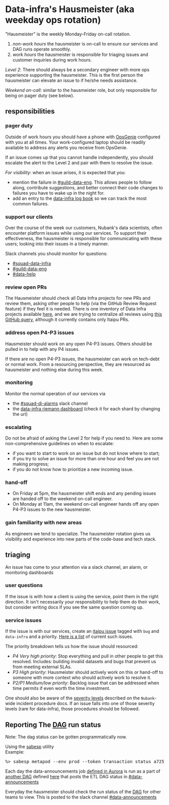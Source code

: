 # Data-infra's Hausmeister (aka weekday ops rotation)

"Hausmeister" is the weekly Monday-Friday on-call rotation.

1. _non-work hours_ the hausmeister is on-call to ensure our services and DAG runs operate smoothly.
2. _work hours_ the hausmeister is responsible for triaging issues and customer inquiries during work hours.

_Level 2_: There should always be a secondary engineer with more ops experience supporting the hausmeister. This is the first person the hausmeister can elevate an issue to if he/she needs assistance.

_Weekend on-call_: similar to the hausmeister role, but only responsible for being on pager duty (see below).

## responsibilities

### pager duty
Outside of work hours you should have a phone with [OpsGenie](http://opsgenie.com/) configured with you at all times. Your work-configured laptop should be readily available to address any alerts you receive from OpsGenie.

If an issue comes up that you cannot handle independently, you should escalate the alert to the Level 2 and pair with them to resolve the issue.

_For visibility_: when an issue arises, it is expected that you:
 - mention the failure in [#guild-data-eng](https://nubank.slack.com/messages/C1SNEPL5P/). This allows people to follow along, contribute suggestions, and better connect their code changes to failures you have to wake up in the night for.
 - add an entry to the [data-infra log book](https://docs.google.com/spreadsheets/d/1-1AEX2aPvZvEQgGjXyxIoYl4eD2oav6_6V-eAH2oZ74/edit#gid=0) so we can track the most common failures.

### support our clients
Over the course of the week our customers, Nubank's data scientists, often encounter platform issues while using our services.
To support their effectiveness, the hausmeister is responsible for communicating with these users; looking into their issues in a timely manner.

Slack channels you should monitor for questions:

* [#squad-data-infra](https://nubank.slack.com/messages/C0XRWDYQ2/)
* [#guild-data-eng](https://nubank.slack.com/messages/C1SNEPL5P/)
* [#data-help](https://nubank.slack.com/messages/C06F04CH1/)

### review open PRs
The Hausmeister should check all Data Infra projects for new PRs and review them, asking other people to help (via the GitHub Review Request feature) if they feel it is needed.
There is one inventory of Data Infra projects available [here](https://github.com/nubank/data-infra-docs/blob/master/infrastructure/inventory.md), and we are trying to centralize all reviews using [this GitHub query](https://github.com/pulls?q=is%3Apr+team-review-requested%3Anubank%2Fdata-infra+archived%3Afalse+user%3Anubank+is%3Aopen), although it currently contains only Itaipu PRs.

### address open P4-P3 issues
Hausmeister should work on any open P4-P3 issues. Others should be pulled in to help with any P4 issues.

If there are no open P4-P3 issues, the hausmeister can work on tech-debt or normal work. From a resourcing perspective, they are resourced as hausmeister and nothing else during this week.

### monitoring
Monitor the normal operation of our services via

* the [#squad-di-alarms](https://nubank.slack.com/messages/C51LWJ0SK/) slack channel
* the [data-infra riemann dashboard](http://prod-s0-watchtower.nubank.com.br/#data-infra) (check it for each shard by changing the url)

### escalating
Do not be afraid of asking the Level 2 for help if you need to. Here are some non-comprehensive guidelines on when to escalate:
* if you want to start to work on an issue but do not know where to start;
* if you try to solve an issue for more than one hour and feel you are not making progress;
* if you do not know how to prioritize a new incoming issue.

### hand-off

* On Friday at 5pm, the hausmeister shift ends and any pending issues are handed off to the weekend on-call engineer.
* On Monday at 11am, the weekend on-call engineer hands off any open P4-P3 issues to the new hausmeister.

### gain familiarity with new areas
As engineers we tend to specialize. The hausmeister rotation gives us visibility and experience into new parts of the code-base and tech stack.

## triaging

An issue has come to your attention via a slack channel, an alarm, or monitoring dashboards

### user questions
If the issue is with how a client is using the service, point them in the right direction. It isn't necessarily your responsibility to help them do their work, but consider writing docs if you see the same question coming up.

### service issues
If the issue is with our services, create an [itaipu issue](https://github.com/nubank/itaipu/issues/) tagged with `bug` and `data-infra` and a priority.
[Here is a list](https://github.com/nubank/itaipu/issues?q=is%3Aopen+is%3Aissue+label%3Abug+label%3Adata-infra) of current such issues.

The priority breakdown tells us how the issue should resourced:

* _P4 Very high priority_: Stop everything and pull in other people to get this resolved. Includes: building invalid datasets and bugs that prevent us from meeting external SLAs.
* _P3 High priority_: Hausmeister should actively work on this or hand-off to someone with more context who should actively work to resolve it.
* _P2/P1 Medium/low priority_: Backlog issue that can be addressed when time permits if even worth the time investment.

One should also be aware of the [severity levels](https://github.com/nubank/morgue#severity-levels) described on the `Nubank`-wide incident procedure docs. If an issue falls into one of those severity levels (rare for data-infra), those procedures should be followed.

## Reporting The [DAG](https://airflow.nubank.com.br/admin/airflow/graph?dag_id=prod-dagao) run status

Note: The dag status can be gotten programmatically now.

Using the [sabesp](https://github.com/nubank/sabesp) utility<br>
Example:
<pre>
%> sabesp metapod --env prod --token transaction status a725694a-3cc3-5a39-9a69-eefa7193669e
</pre>
Each day the data-announcements job [defined in Aurora](https://github.com/nubank/aurora-jobs/blob/master/jobs/data-announcements.aurora#L21) is run as a part of [another DAG](https://airflow.nubank.com.br/admin/airflow/graph?dag_id=data-announcements) defined [here](https://github.com/nubank/aurora-jobs/blob/master/airflow/data-announcements.py#L1) that posts the ETL DAG status in [#data-announcements](https://nubank.slack.com/messages/C20GTK220/)

Everyday the hausmeister should check the run status of the [DAG](https://airflow.nubank.com.br/admin/airflow/graph?dag_id=prod-dagao) for other teams to view.
This is posted to the slack channel [#data-announcements](https://nubank.slack.com/messages/C20GTK220/)
